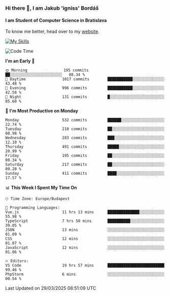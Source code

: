 ### Hi there 👋, I am Jakub 'igniss' Bordáš

#### I am Student of Computer Science in Bratislava
To know me better, head over to my [website](https://bordas.sk).

[![My Skills](https://skillicons.dev/icons?i=js,typescript,html,css,figma,svelte,vue,next,postgresql,nest,express,nodejs)](https://bordas.sk)


<!--START_SECTION:waka-->
![Code Time](http://img.shields.io/badge/Code%20Time-1%2C765%20hrs%2046%20mins-blue)

**I'm an Early 🐤** 

```text
🌞 Morning                195 commits         ██░░░░░░░░░░░░░░░░░░░░░░░   08.34 % 
🌆 Daytime                1017 commits        ███████████░░░░░░░░░░░░░░   43.48 % 
🌃 Evening                996 commits         ███████████░░░░░░░░░░░░░░   42.58 % 
🌙 Night                  131 commits         █░░░░░░░░░░░░░░░░░░░░░░░░   05.60 % 
```
📅 **I'm Most Productive on Monday** 

```text
Monday                   532 commits         ██████░░░░░░░░░░░░░░░░░░░   22.74 % 
Tuesday                  210 commits         ██░░░░░░░░░░░░░░░░░░░░░░░   08.98 % 
Wednesday                283 commits         ███░░░░░░░░░░░░░░░░░░░░░░   12.10 % 
Thursday                 491 commits         █████░░░░░░░░░░░░░░░░░░░░   20.99 % 
Friday                   195 commits         ██░░░░░░░░░░░░░░░░░░░░░░░   08.34 % 
Saturday                 217 commits         ██░░░░░░░░░░░░░░░░░░░░░░░   09.28 % 
Sunday                   411 commits         ████░░░░░░░░░░░░░░░░░░░░░   17.57 % 
```


📊 **This Week I Spent My Time On** 

```text
🕑︎ Time Zone: Europe/Budapest

💬 Programming Languages: 
Vue.js                   11 hrs 13 mins      ██████████████░░░░░░░░░░░   55.98 % 
TypeScript               7 hrs 50 mins       ██████████░░░░░░░░░░░░░░░   39.05 % 
JSON                     13 mins             ░░░░░░░░░░░░░░░░░░░░░░░░░   01.09 % 
CSS                      12 mins             ░░░░░░░░░░░░░░░░░░░░░░░░░   01.07 % 
JavaScript               12 mins             ░░░░░░░░░░░░░░░░░░░░░░░░░   01.06 % 

🔥 Editors: 
VS Code                  19 hrs 57 mins      █████████████████████████   99.46 % 
PhpStorm                 6 mins              ░░░░░░░░░░░░░░░░░░░░░░░░░   00.54 % 
```


 Last Updated on 29/03/2025 08:51:09 UTC
<!--END_SECTION:waka-->
